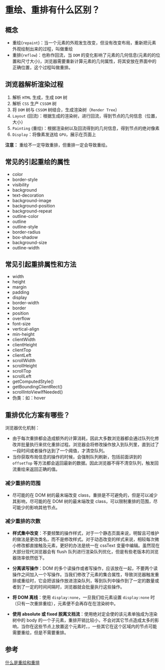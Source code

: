 # 重绘、重排有什么区别？

## 概念

- 重绘(`repaint`)：当一个元素的外观发生改变，但没有改变布局，重新把元素外观绘制出来的过程，叫做重绘
- 重排(`reflow`)：也称作回流，当 `DOM` 的变化影响了元素的几何信息(元素的的位置和尺寸大小)，浏览器需要重新计算元素的几何属性，将其安放在界面中的正确位置，这个过程叫做重排。

## 浏览器解析渲染过程

1. 解析 `HTML` 生成，生成 `DOM` 树
2. 解析 `CSS` 生产 `CSSOM` 树
3. 将 `DOM` 树与 `CSSOM` 树结合，生成渲染树（`Render Tree`）
4. `Layout` (回流)：根据生成的渲染树，进行回流，得到节点的几何信息（位置，大小）
5. `Painting` (重绘)：根据渲染树以及回流得到的几何信息，得到节点的绝对像素
6. `Display`：将像素发送给 `GPU`，展示在页面上

**注意：** 重绘不一定导致重排，但重排一定会导致重绘。

## 常见的引起重绘的属性

- color
- border-style
- visibility
- background
- text-decoration
- background-image
- background-position
- background-repeat
- outline-color
- outline
- outline-style
- border-radius
- box-shadow
- background-size
- outline-width

## 常见引起重排属性和方法

- width
- height
- margin
- padding
- display
- border-width
- border
- position
- overflow
- font-size
- vertical-align
- min-height
- clientWidth
- clientHeight
- clientTop
- clientLeft
- scrollWidth
- scrollHeight
- scrollTop
- scrollLeft
- getComputedStyle()
- getBoundingClientRect()
- scrollIntoViewIfNeeded()
- 伪类：如：hover

## 重排优化方案有哪些？

浏览器优化机制：

- 由于每次重排都会造成额外的计算消耗，因此大多数浏览器都会通过队列化修改并批量执行来优化重排过程。浏览器会将修改操作放入到队列里，直到过了一段时间或者操作达到了一个阈值，才清空队列。
- 当你获取布局信息的操作的时候，会强制队列刷新，包括前面讲到的 `offsetTop` 等方法都会返回最新的数据。因此浏览器不得不清空队列，触发回流重绘来返回正确的值。

### 减少重排的范围

- 尽可能的在 DOM 树的最末端改变 class，重排是不可避免的，但是可以减少其影响，尽可能的在 DOM 树的最末端改变 class，可以限制重排的范围，尽可能少的影响其他节点。

### 减少重排的次数

- **样式集中改变**：不要频繁的操作样式，对于一个静态页面来说，明智且可维护的做法是更改类名，而不是修改样式。对于动态改变的样式来说，相较每次微小修改都直接触及元素，更好的办法是统一在 cssText 变量中编辑。虽然现在大部分现代浏览器会有 flush 队列进行渲染队列优化，但是有些老版本的浏览器效率依然低下。

- **分离读写操作**：DOM 的多个读操作或者写操作，应该放在一起，不要两个读操作之间加入一个写操作。当我们修改了元素的集合属性，导致浏览器触发重排或重绘时，它会把该操作放进渲染队列，等到队列中操作到了一定的数量或者到了一定的时间间隔时，浏览器就会批量执行这些操作。

- **将 DOM 离线**：使用 `display:none`，一旦我们给元素设置 `display:none` 时（只有一次重排重绘），元素便不会再存在在渲染树中。

- **使用 absolute 或 fixed 脱离文档流**：使用绝对定会使的该元素单独成为渲染树中的 body 的一个子元素，重排开销比较小，不会对其它节点造成太多的影响，当你在这些节点上放置这个元素时，，一些其它在这个区域内的节点可能需要重绘，但是不需要重排。

## 参考

[什么是重绘和重排](https://blog.csdn.net/qq_34402069/article/details/130562893)
